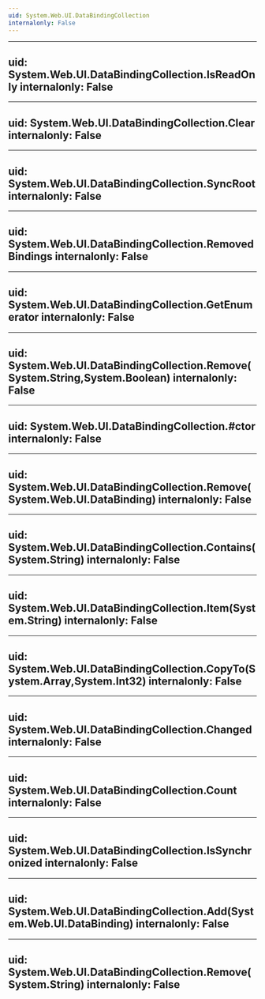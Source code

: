 ```yaml
---
uid: System.Web.UI.DataBindingCollection
internalonly: False
---
```


---
uid: System.Web.UI.DataBindingCollection.IsReadOnly
internalonly: False
---

---
uid: System.Web.UI.DataBindingCollection.Clear
internalonly: False
---

---
uid: System.Web.UI.DataBindingCollection.SyncRoot
internalonly: False
---

---
uid: System.Web.UI.DataBindingCollection.RemovedBindings
internalonly: False
---

---
uid: System.Web.UI.DataBindingCollection.GetEnumerator
internalonly: False
---

---
uid: System.Web.UI.DataBindingCollection.Remove(System.String,System.Boolean)
internalonly: False
---

---
uid: System.Web.UI.DataBindingCollection.#ctor
internalonly: False
---

---
uid: System.Web.UI.DataBindingCollection.Remove(System.Web.UI.DataBinding)
internalonly: False
---

---
uid: System.Web.UI.DataBindingCollection.Contains(System.String)
internalonly: False
---

---
uid: System.Web.UI.DataBindingCollection.Item(System.String)
internalonly: False
---

---
uid: System.Web.UI.DataBindingCollection.CopyTo(System.Array,System.Int32)
internalonly: False
---

---
uid: System.Web.UI.DataBindingCollection.Changed
internalonly: False
---

---
uid: System.Web.UI.DataBindingCollection.Count
internalonly: False
---

---
uid: System.Web.UI.DataBindingCollection.IsSynchronized
internalonly: False
---

---
uid: System.Web.UI.DataBindingCollection.Add(System.Web.UI.DataBinding)
internalonly: False
---

---
uid: System.Web.UI.DataBindingCollection.Remove(System.String)
internalonly: False
---
